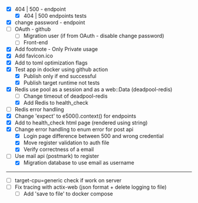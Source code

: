 * [x] 404 | 500 - endpoint
    * [x] 404 | 500 endpoints tests
* [x] change password - endpoint
* [ ] OAuth - github
    * [ ] Migration user (if from OAuth - disable change password)
    * [ ] Front-end
* [x] Add footnote - Only Private usage
* [x] Add favicon.ico
* [x] Add to toml optimization flags
* [x] Test app in docker using github action
    * [x] Publish only if end successful
    * [x] Publish target runtime not tests
* [x] Redis use pool as a session and as a web::Data (deadpool-redis)
    * [ ] Change timeout of deadpool-redis
    * [x] Add Redis to health_check
* [ ] Redis error handling
* [x] Change 'expect' to e500().context() for endpoints
* [x] Add to health_check html page (rendered using string)
* [x] Change error handling to enum error for post api
    * [x] Login page difference between 500 and wrong credential
    * [x] Move register validation to auth file
    * [x] Verify correctness of a email
* [ ] Use mail api (postmark) to register
    * [x] Migration database to use email as username

---

* [ ] target-cpu=generic check if work on server
* [ ] Fix tracing with actix-web (json format + delete logging to file)
    * [ ] Add 'save to file' to docker compose
